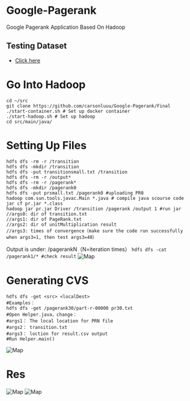 # Google-Pagerank
Google Pagerank Application Based On Hadoop

Testing Dataset
-----
  * [Click here](http://www.limfinity.com/ir/)

# Go Into Hadoop
``` shell
cd ~/src 
git clone https://github.com/carsonluuu/Google-Pagerank/Final
./start-container.sh # Set up docker container  
./start-hadoop.sh # Set up hadoop
cd src/main/java/
```

# Setting Up Files
``` shell
hdfs dfs -rm -r /transition 
hdfs dfs -mkdir /transition 
hdfs dfs -put transitionsmall.txt /transition
hdfs dfs -rm -r /output* 
hdfs dfs -rm -r /pagerank* 
hdfs dfs -mkdir /pagerank0 
hdfs dfs -put prsmall.txt /pagerank0 #uploading PR0
hadoop com.sun.tools.javac.Main *.java # compile java scourse code
jar cf pr.jar *.class 
hadoop jar pr.jar Driver /transition /pagerank /output 1 #run jar
//args0: dir of transition.txt
//args1: dir of PageRank.txt
//args2: dir of unitMultiplication result
//args3: times of convergence（make sure the code run successfully when args3=1, then test args3=40）
```

Output is under: /pagerankN（N=iteration times）
```hdfs dfs -cat /pagerank1/* #check result```
<img align="center" src="img/1.png" alt="Map"/>

# Generating CVS
```
hdfs dfs -get <src> <localDest>
#Examples：
hdfs dfs -get /pagerank30/part-r-00000 pr30.txt
#Open Helper.java，change：
#args1： The local location for PRN file
#args2： transition.txt
#args3： loction for result.csv output
#Run Helper.main()
```
<img align="center" src="img/2.png" alt="Map"/>

# Res
<img align="center" src="img/4.png" alt="Map"/>
<img align="center" src="img/5.png" alt="Map"/>
